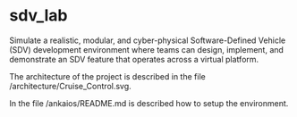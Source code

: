 # sdv_lab
Simulate a realistic, modular, and cyber-physical Software-Defined Vehicle (SDV) development environment where teams can design, implement, and demonstrate an SDV feature that operates across a virtual platform.

The architecture of the project is described in the file /architecture/Cruise_Control.svg.

In the file /ankaios/README.md is described how to setup the environment. 

